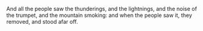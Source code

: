 And all the people saw the thunderings, and the lightnings, and the noise of the trumpet, and the mountain smoking: and when the people saw it, they removed, and stood afar off.

